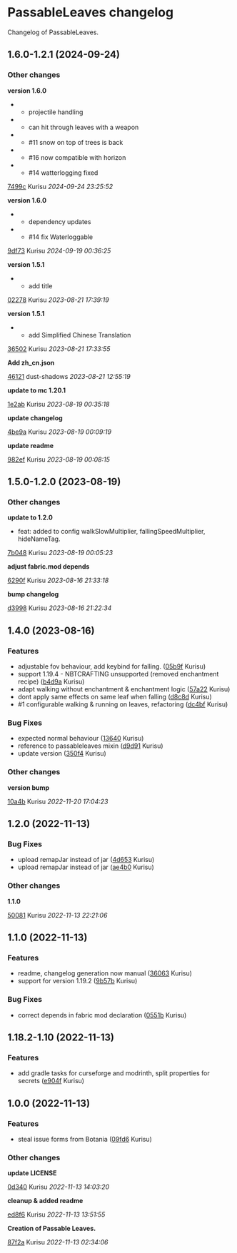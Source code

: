 # PassableLeaves changelog

Changelog of PassableLeaves.

## 1.6.0-1.2.1 (2024-09-24)

### Other changes

**version 1.6.0**

* - projectile handling 
* - can hit through leaves with a weapon 
* - #11 snow on top of trees is back 
* - #16 now compatible with horizon 
* - #14 watterlogging fixed 

[7499c](https://github.com/Kurisu-Null/PassableLeaves/commit/7499cf3bf04472f) Kurisu *2024-09-24 23:25:52*

**version 1.6.0**

* - dependency updates 
* - #14 fix Waterloggable 

[9df73](https://github.com/Kurisu-Null/PassableLeaves/commit/9df73c268680761) Kurisu *2024-09-19 00:36:25*

**version 1.5.1**

* - add title 

[02278](https://github.com/Kurisu-Null/PassableLeaves/commit/02278cc87e52fc7) Kurisu *2023-08-21 17:39:19*

**version 1.5.1**

* - add Simplified Chinese Translation 

[36502](https://github.com/Kurisu-Null/PassableLeaves/commit/365028ee3a57e42) Kurisu *2023-08-21 17:33:55*

**Add zh_cn.json**


[46121](https://github.com/Kurisu-Null/PassableLeaves/commit/4612150bbe50ce5) dust-shadows *2023-08-21 12:55:19*

**update to mc 1.20.1**


[1e2ab](https://github.com/Kurisu-Null/PassableLeaves/commit/1e2ab341e2f4e13) Kurisu *2023-08-19 00:35:18*

**update changelog**


[4be9a](https://github.com/Kurisu-Null/PassableLeaves/commit/4be9a9a05e68144) Kurisu *2023-08-19 00:09:19*

**update readme**


[982ef](https://github.com/Kurisu-Null/PassableLeaves/commit/982efccc7a2bdbe) Kurisu *2023-08-19 00:08:15*


## 1.5.0-1.2.0 (2023-08-19)

### Other changes

**update to 1.2.0**

* feat: added to config walkSlowMultiplier, fallingSpeedMultiplier, hideNameTag. 

[7b048](https://github.com/Kurisu-Null/PassableLeaves/commit/7b048c115f70ea9) Kurisu *2023-08-19 00:05:23*

**adjust fabric.mod depends**


[6290f](https://github.com/Kurisu-Null/PassableLeaves/commit/6290f79327edfaa) Kurisu *2023-08-16 21:33:18*

**bump changelog**


[d3998](https://github.com/Kurisu-Null/PassableLeaves/commit/d3998f9c60e8ebe) Kurisu *2023-08-16 21:22:34*


## 1.4.0 (2023-08-16)

### Features

-  adjustable fov behaviour, add keybind for falling. ([05b9f](https://github.com/Kurisu-Null/PassableLeaves/commit/05b9f7af5c7adbe) Kurisu)  
-  support 1.19.4 - NBTCRAFTING unsupported (removed enchantment recipe) ([b4d9a](https://github.com/Kurisu-Null/PassableLeaves/commit/b4d9a1ca0c28c22) Kurisu)  
-  adapt walking without enchantment & enchantment logic ([57a22](https://github.com/Kurisu-Null/PassableLeaves/commit/57a22c15fa1a0a7) Kurisu)  
-  dont apply same effects on same leaf when falling ([d8c8d](https://github.com/Kurisu-Null/PassableLeaves/commit/d8c8da52c947fcb) Kurisu)  
-  #1 configurable walking & running on leaves, refactoring ([dc4bf](https://github.com/Kurisu-Null/PassableLeaves/commit/dc4bf76debd1219) Kurisu)  

### Bug Fixes

-  expected normal behaviour ([13640](https://github.com/Kurisu-Null/PassableLeaves/commit/136403b638cc2b9) Kurisu)  
-  reference to passableleaves mixin ([d9d91](https://github.com/Kurisu-Null/PassableLeaves/commit/d9d912c650d6020) Kurisu)  
-  update version ([350f4](https://github.com/Kurisu-Null/PassableLeaves/commit/350f403c580d8b2) Kurisu)  

### Other changes

**version bump**


[10a4b](https://github.com/Kurisu-Null/PassableLeaves/commit/10a4b243ac3474e) Kurisu *2022-11-20 17:04:23*


## 1.2.0 (2022-11-13)

### Bug Fixes

-  upload remapJar instead of jar ([4d653](https://github.com/Kurisu-Null/PassableLeaves/commit/4d6536c01d104b3) Kurisu)  
-  upload remapJar instead of jar ([ae4b0](https://github.com/Kurisu-Null/PassableLeaves/commit/ae4b02f637c9ec3) Kurisu)  

### Other changes

**1.1.0**


[50081](https://github.com/Kurisu-Null/PassableLeaves/commit/50081e6bca4a43b) Kurisu *2022-11-13 22:21:06*


## 1.1.0 (2022-11-13)

### Features

-  readme, changelog generation now manual ([36063](https://github.com/Kurisu-Null/PassableLeaves/commit/360633c7efb902c) Kurisu)  
-  support for version 1.19.2 ([9b57b](https://github.com/Kurisu-Null/PassableLeaves/commit/9b57b6270f606ab) Kurisu)  

### Bug Fixes

-  correct depends in fabric mod declaration ([0551b](https://github.com/Kurisu-Null/PassableLeaves/commit/0551b2618bd6e2e) Kurisu)  

## 1.18.2-1.10 (2022-11-13)

### Features

-  add gradle tasks for curseforge and modrinth, split properties for secrets ([e904f](https://github.com/Kurisu-Null/PassableLeaves/commit/e904f6a5daae475) Kurisu)  

## 1.0.0 (2022-11-13)

### Features

-  steal issue forms from Botania ([09fd6](https://github.com/Kurisu-Null/PassableLeaves/commit/09fd62958f532a7) Kurisu)  

### Other changes

**update LICENSE**


[0d340](https://github.com/Kurisu-Null/PassableLeaves/commit/0d3402d31436c75) Kurisu *2022-11-13 14:03:20*

**cleanup & added readme**


[ed8f6](https://github.com/Kurisu-Null/PassableLeaves/commit/ed8f6f3b61c67b9) Kurisu *2022-11-13 13:51:55*

**Creation of Passable Leaves.**


[87f2a](https://github.com/Kurisu-Null/PassableLeaves/commit/87f2a047d92d464) Kurisu *2022-11-13 02:34:06*


